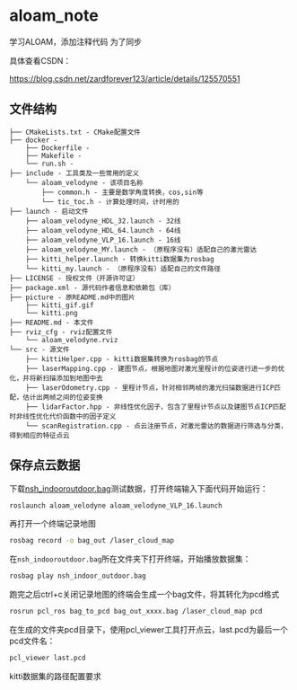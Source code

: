 # aloam_note

学习ALOAM，添加注释代码
为了同步

具体查看CSDN：

https://blog.csdn.net/zardforever123/article/details/125570551

## 文件结构

```
├── CMakeLists.txt - CMake配置文件
├── docker - 
    ├── Dockerfile - 
    ├── Makefile - 
    └── run.sh - 
├── include - 工具类及一些常用的定义
    └── aloam_velodyne - 该项目名称
        ├── common.h - 主要是数学角度转换，cos,sin等
        └── tic_toc.h - 计算处理时间，计时用的
├── launch - 启动文件
    ├── aloam_velodyne_HDL_32.launch - 32线
    ├── aloam_velodyne_HDL_64.launch - 64线
    ├── aloam_velodyne_VLP_16.launch - 16线
    ├── aloam_velodyne_MY.launch - （原程序没有）适配自己的激光雷达
    ├── kitti_helper.launch - 转换kitti数据集为rosbag
    └── kitti_my.launch - （原程序没有）适配自己的文件路径
├── LICENSE - 授权文件（开源许可证）
├── package.xml - 源代码作者信息和依赖包（库）
├── picture - 原README.md中的图片
    ├── kitti_gif.gif
    └── kitti.png
├── README.md - 本文件
├── rviz_cfg - rviz配置文件
    └── aloam_velodyne.rviz
└── src - 源文件
    ├── kittiHelper.cpp - kitti数据集转换为rosbag的节点
    ├── laserMapping.cpp - 建图节点，根据地图对激光里程计的位姿进行进一步的优化，并将新扫描添加到地图中去
    ├── laserOdometry.cpp - 里程计节点，针对相邻两帧的激光扫描数据进行ICP匹配，估计出两帧之间的位姿变换
    ├── lidarFactor.hpp - 非线性优化因子，包含了里程计节点以及建图节点ICP匹配时非线性优化代价函数中的因子定义
    └── scanRegistration.cpp - 点云注册节点，对激光雷达的数据进行筛选与分类，得到相应的特征点云
```



## 保存点云数据

下载[nsh_indooroutdoor.bag](https://drive.google.com/file/d/1s05tBQOLNEDDurlg48KiUWxCp-YqYyGH/view)测试数据，打开终端输入下面代码开始运行：

```bash
roslaunch aloam_velodyne aloam_velodyne_VLP_16.launch
```

再打开一个终端记录地图

```bash
rosbag record -o bag_out /laser_cloud_map
```

在`nsh_indooroutdoor.bag`所在文件夹下打开终端，开始播放数据集：

```bash
rosbag play nsh_indoor_outdoor.bag 
```

跑完之后ctrl+c关闭记录地图的终端会生成一个bag文件，将其转化为pcd格式

```bash
rosrun pcl_ros bag_to_pcd bag_out_xxxx.bag /laser_cloud_map pcd
```

在生成的文件夹pcd目录下，使用pcl_viewer工具打开点云，last.pcd为最后一个pcd文件名：

```bash
pcl_viewer last.pcd
```

kitti数据集的路径配置要求


